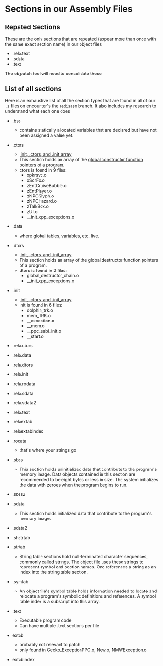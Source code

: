 # Sections in our Assembly Files

## Repated Sections

These are the only sections that are repeated (appear more than once with the same exact section name) in our object files:

- .rela.text
- .sdata
- .text

The objpatch tool will need to consolidate these

## List of all sections

Here is an exhaustive list of all the section types that are found in all of our `.s` files on encounter's the `redisasm` branch.
It also includes my research to understand what each one does

- .bss

  - contains statically allocated variables that are declared but have not been assigned a value yet.

- .ctors

  - [.init, .ctors, and .init_array](https://maskray.me/blog/2021-11-07-init-ctors-init-array)
  - This section holds an array of the [global constructor function pointers](http://ftp.math.utah.edu/u/ma/hohn/linux/misc/elf/node4.html) of a program.
  - ctors is found in 9 files:
    - xpkrsvc.o
    - xScrFx.o
    - zEntCruiseBubble.o
    - zEntPlayer.o
    - zNPCGlyph.o
    - zNPCHazard.o
    - zTalkBox.o
    - zUI.o
    - \_\_init_cpp_exceptions.o

- .data
  - where global tables, variables, etc. live.
- .dtors

  - [.init, .ctors, and .init_array](https://maskray.me/blog/2021-11-07-init-ctors-init-array)
  - This section holds an array of the global destructor function pointers of a program.
  - dtors is found in 2 files:
    - global_destructor_chain.o
    - \_\_init_cpp_exceptions.o

- .init
  - [.init, .ctors, and .init_array](https://maskray.me/blog/2021-11-07-init-ctors-init-array)
  - init is found in 6 files:
    - dolphin_trk.o
    - mem_TRK.o
    - \_\_exception.o
    - \_\_mem.o
    - \_\_ppc_eabi_init.o
    - \_\_start.o
- .rela.ctors
- .rela.data
- .rela.dtors
- .rela.init
- .rela.rodata
- .rela.sdata
- .rela.sdata2
- .rela.text
- .relaextab
- .relaextabindex
- .rodata
  - that's where your strings go
- .sbss
  - This section holds uninitialized data that contribute to the program's memory image. Data objects contained in this section are recommended to be eight bytes or less in size. The system initializes the data with zeroes when the program begins to run.
- .sbss2
- .sdata
  - This section holds initialized data that contribute to the program's memory image.
- .sdata2
- .shstrtab
- .strtab
  - String table sections hold null-terminated character sequences, commonly called strings. The object file uses these strings to represent symbol and section names. One references a string as an index into the string table section.
- .symtab

  - An object file's symbol table holds information needed to locate and relocate a program's symbolic definitions and references. A symbol table index is a subscript into this array.

- .text

  - Executable program code
  - Can have multiple .text sections per file

- extab

  - probably not relevant to patch
  - only found in Gecko_ExceptionPPC.o, New.o, NMWException.o

- extabindex
